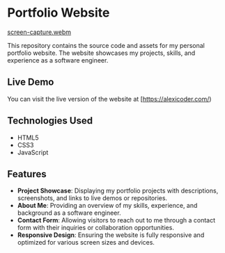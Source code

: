 # Portfolio Website
[screen-capture.webm](https://github.com/AlekseiIvanovI/Portfolio/assets/149438366/5445f273-39d2-4acd-8ad9-c60fab10de1f)


This repository contains the source code and assets for my personal portfolio website. The website showcases my projects, skills, and experience as a software engineer.

## Live Demo

You can visit the live version of the website at [https://alexicoder.com/) 

## Technologies Used

- HTML5
- CSS3
- JavaScript

## Features

- **Project Showcase**: Displaying my portfolio projects with descriptions, screenshots, and links to live demos or repositories.
- **About Me**: Providing an overview of my skills, experience, and background as a software engineer.
- **Contact Form**: Allowing visitors to reach out to me through a contact form with their inquiries or collaboration opportunities.
- **Responsive Design**: Ensuring the website is fully responsive and optimized for various screen sizes and devices.

